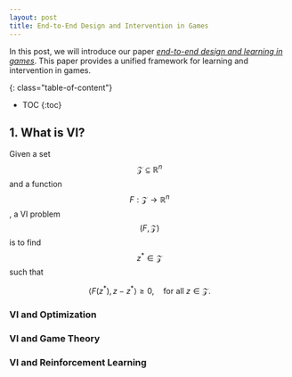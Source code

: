 ```yaml
---
layout: post
title: End-to-End Design and Intervention in Games
---
```


In this post, we will introduce our paper [*end-to-end design and learning in games*](https://arxiv.org/pdf/2010.13834.pdf). This paper provides a unified framework for learning and intervention in games. 


{: class="table-of-content"}
* TOC
{:toc}


## 1. What is VI?

Given a set $$\mathcal{Z} \subseteq \mathbb R^n$$ and a function $$F: \mathcal{Z} \to \mathbb R^n$$, a VI problem $$(F, \mathcal{Z})$$ is to find $$z^* \in \mathcal{Z}$$ such that

$$
    \left< F(z^*),  z - z^*  \right> \geq 0, \quad \text{for all}~z \in \mathcal{Z}.
$$



### VI and Optimization
### VI and Game Theory
### VI and Reinforcement Learning

